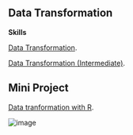 **Data Transformation**
-

**Skills**

[Data Transformation](https://www.notion.so/Sprint-04-Data-Transformation-c5e89c36c2534ee48d11112d457b670f?pvs=4).

[Data Transformation (Intermediate)](https://www.notion.so/Sprint-04-Data-Transformation-Intermediate-82f05ba4ba9741ab867e03018d77f9db?pvs=4).

**Mini Project**
-

[Data tranformation with R](https://www.notion.so/Data-transformation-and-PostgreSQL-fe27e3c22a684267a63e25b8f0e3a314?pvs=4).

![image](https://github.com/TonKphumpl/data-science-bootcamp9/assets/139863067/cafa95ab-baf5-4e03-9cfb-6522808b04c2)
